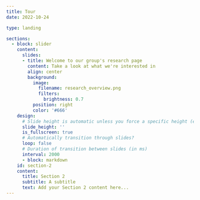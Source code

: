 ```yaml
---
title: Tour
date: 2022-10-24

type: landing

sections:
  - block: slider
    content:
      slides:
      - title: Welcome to our group's research page
        content: Take a look at what we're interested in
        align: center
        background:
          image:
            filename: research_overview.png
            filters:
              brightness: 0.7
          position: right
          color: '#666'
    design:
      # Slide height is automatic unless you force a specific height (e.g. '400px')
      slide_height: ''
      is_fullscreen: true
      # Automatically transition through slides?
      loop: false
      # Duration of transition between slides (in ms)
      interval: 2000
      - block: markdown
    id: section-2
    content:
      title: Section 2
      subtitle: A subtitle
      text: Add your Section 2 content here...
---
```

